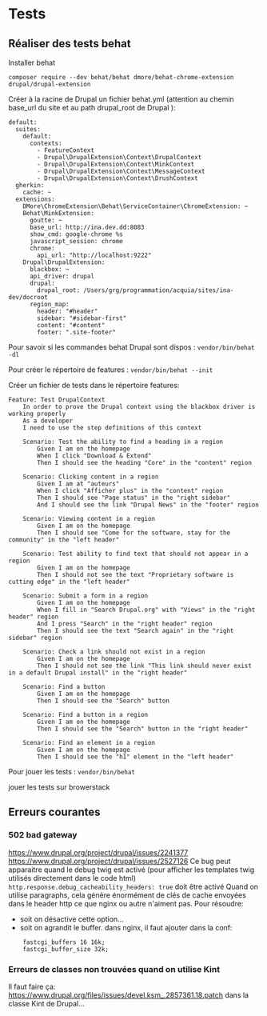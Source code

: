 # Tests
## Réaliser des tests behat
Installer behat
```
composer require --dev behat/behat dmore/behat-chrome-extension drupal/drupal-extension
```

Créer à la racine de Drupal un fichier behat.yml (attention au chemin base_url du site et au path drupal_root de Drupal ):
```
default:
  suites:
    default:
      contexts:
        - FeatureContext
        - Drupal\DrupalExtension\Context\DrupalContext
        - Drupal\DrupalExtension\Context\MinkContext
        - Drupal\DrupalExtension\Context\MessageContext
        - Drupal\DrupalExtension\Context\DrushContext
  gherkin:
    cache: ~
  extensions:
    DMore\ChromeExtension\Behat\ServiceContainer\ChromeExtension: ~
    Behat\MinkExtension:
      goutte: ~
      base_url: http://ina.dev.dd:8083
      show_cmd: google-chrome %s
      javascript_session: chrome
      chrome:
        api_url: "http://localhost:9222"
    Drupal\DrupalExtension:
      blackbox: ~
      api_driver: drupal
      drupal:
        drupal_root: /Users/grg/programmation/acquia/sites/ina-dev/docroot
      region_map:
        header: "#header"
        sidebar: "#sidebar-first"
        content: "#content"
        footer: ".site-footer"
```

Pour savoir si les commandes behat Drupal sont dispos :
``` vendor/bin/behat -dl ```

Pour créer le répertoire de features :
``` vendor/bin/behat --init ```

Créer un fichier de tests dans le répertoire features:
```
Feature: Test DrupalContext
    In order to prove the Drupal context using the blackbox driver is working properly
    As a developer
    I need to use the step definitions of this context

    Scenario: Test the ability to find a heading in a region
        Given I am on the homepage
        When I click "Download & Extend"
        Then I should see the heading "Core" in the "content" region

    Scenario: Clicking content in a region
        Given I am at "auteurs"
        When I click "Afficher plus" in the "content" region
        Then I should see "Page status" in the "right sidebar"
        And I should see the link "Drupal News" in the "footer" region

    Scenario: Viewing content in a region
        Given I am on the homepage
        Then I should see "Come for the software, stay for the community" in the "left header"

    Scenario: Test ability to find text that should not appear in a region
        Given I am on the homepage
        Then I should not see the text "Proprietary software is cutting edge" in the "left header"

    Scenario: Submit a form in a region
        Given I am on the homepage
        When I fill in "Search Drupal.org" with "Views" in the "right header" region
        And I press "Search" in the "right header" region
        Then I should see the text "Search again" in the "right sidebar" region

    Scenario: Check a link should not exist in a region
        Given I am on the homepage
        Then I should not see the link "This link should never exist in a default Drupal install" in the "right header"

    Scenario: Find a button
        Given I am on the homepage
        Then I should see the "Search" button

    Scenario: Find a button in a region
        Given I am on the homepage
        Then I should see the "Search" button in the "right header"

    Scenario: Find an element in a region
        Given I am on the homepage
        Then I should see the "h1" element in the "left header"
```

Pour jouer les tests :
``` vendor/bin/behat ```

jouer les tests sur browerstack

## Erreurs courantes
### 502 bad gateway
https://www.drupal.org/project/drupal/issues/2241377
https://www.drupal.org/project/drupal/issues/2527126
Ce bug peut apparaitre quand le debug twig est activé (pour afficher les templates twig utilisés directement dans le code html)
```http.response.debug_cacheability_headers: true``` doit être activé
Quand on utilise paragraphs, cela génère énormément de clés de cache envoyées dans le header http ce que nginx ou autre n'aiment pas.
Pour résoudre:
- soit on désactive cette option...
- soit on agrandit le buffer. dans nginx, il faut ajouter dans la conf:
```
    fastcgi_buffers 16 16k;
    fastcgi_buffer_size 32k;
```

### Erreurs de classes non trouvées quand on utilise Kint
Il faut faire ça: https://www.drupal.org/files/issues/devel.ksm_.2857361.18.patch dans la classe Kint de Drupal...
